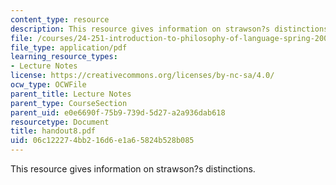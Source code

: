 ```yaml
---
content_type: resource
description: This resource gives information on strawson?s distinctions.
file: /courses/24-251-introduction-to-philosophy-of-language-spring-2005/06c122274bb216d6e1a65824b528b085_handout8.pdf
file_type: application/pdf
learning_resource_types:
- Lecture Notes
license: https://creativecommons.org/licenses/by-nc-sa/4.0/
ocw_type: OCWFile
parent_title: Lecture Notes
parent_type: CourseSection
parent_uid: e0e6690f-75b9-739d-5d27-a2a936dab618
resourcetype: Document
title: handout8.pdf
uid: 06c12227-4bb2-16d6-e1a6-5824b528b085
---
```

This resource gives information on strawson?s distinctions.